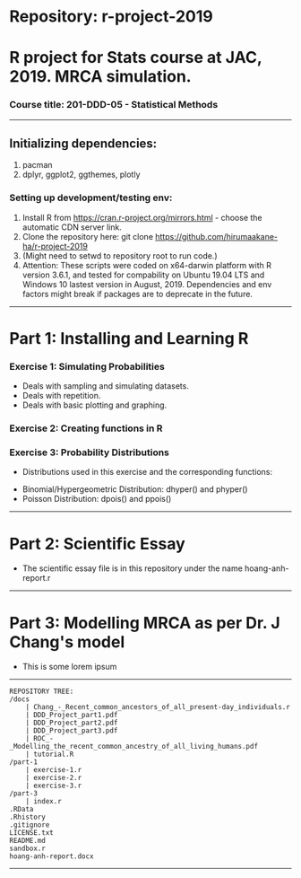 # Repository: r-project-2019
# R project for Stats course at JAC, 2019. MRCA simulation.
### Course title: 201-DDD-05 - Statistical Methods
--------------------------------------------------------
## Initializing dependencies:
1. pacman
2. dplyr, ggplot2, ggthemes, plotly
### Setting up development/testing env:
1. Install R from https://cran.r-project.org/mirrors.html - choose the automatic CDN server link.
2. Clone the repository here: git clone https://github.com/hirumaakane-ha/r-project-2019
3. (Might need to setwd to repository root to run code.)
4. Attention: These scripts were coded on x64-darwin platform with R version 3.6.1, and tested for compability on Ubuntu 19.04 LTS and Windows 10 lastest version in August, 2019. Dependencies and env factors might break if packages are to deprecate in the future.
--------------------------------------------------------

# Part 1: Installing and Learning R

### Exercise 1: Simulating Probabilities
- Deals with sampling and simulating datasets.
- Deals with repetition.
- Deals with basic plotting and graphing.

### Exercise 2: Creating functions in R


### Exercise 3: Probability Distributions
* Distributions used in this exercise and the corresponding functions:
- Binomial/Hypergeometric Distribution: dhyper() and phyper()
- Poisson Distribution: dpois() and ppois()

----------------------------------------------------------

# Part 2: Scientific Essay
- The scientific essay file is in this repository under the name hoang-anh-report.r

----------------------------------------------------------

# Part 3: Modelling MRCA as per Dr. J Chang's model

- This is some lorem ipsum

----------------------------------------------------------
```
REPOSITORY TREE:
/docs
    | Chang_-_Recent_common_ancestors_of_all_present-day_individuals.r
    | DDD_Project_part1.pdf
    | DDD_Project_part2.pdf
    | DDD_Project_part3.pdf
    | ROC_-_Modelling_the_recent_common_ancestry_of_all_living_humans.pdf
    | tutorial.R
/part-1
    | exercise-1.r
    | exercise-2.r
    | exercise-3.r
/part-3
    | index.r
.RData
.Rhistory
.gitignore
LICENSE.txt
README.md
sandbox.r
hoang-anh-report.docx
```
------------------------------------------------------------